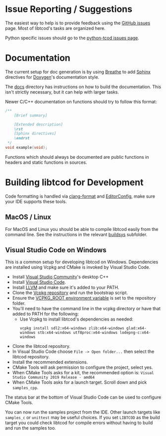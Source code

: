 # Issue Reporting / Suggestions

The easiest way to help is to provide feedback using the
[GitHub issues](https://github.com/libtcod/libtcod/issues) page.
Most of libtcod's tasks are organized here.

Python specific issues should go to the [python-tcod issues page](https://github.com/libtcod/python-tcod/issues).

# Documentation

The current setup for doc generation is by using
[Breathe](https://breathe.readthedocs.io/en/latest/) to add
[Sphinx](https://www.sphinx-doc.org/en/master/) directives for
[Doxygen](https://www.doxygen.nl/index.html)'s documentation style.

The [docs](docs) directory has instructions on how to build the documentation.
This isn't strictly necessary, but it can help with larger tasks.

Newer C/C++ documentation on functions should try to follow this format:
```c
/**
    [Brief summary]

    [Extended description]
    \rst
    [Sphinx directives]
    \endrst
 */
void example(void);
```
Functions which should always be documented are public functions in headers and
static functions in sources.

# Building libtcod for Development

Code formatting is handled via [clang-format](https://clang.llvm.org/docs/ClangFormat.html)
and [EditorConfig](https://editorconfig.org/), make sure your IDE supports these tools.

## MacOS / Linux

For MacOS and Linux you should be able to compile libtcod easily from the
command line.  See the instructions in the relevant [buildsys](buildsys) subfolder.

## Visual Studio Code on Windows

This is a common setup for developing libtcod on Windows.
Dependencies are installed using Vcpkg and CMake is invoked by Visual Studio Code.

* Install [Visual Studio Community](https://visualstudio.microsoft.com/vs/community/)'s desktop C++
* Install [Visual Studio Code](https://code.visualstudio.com/).
* Install [LLVM](https://releases.llvm.org/download.html) and make sure it's added to your PATH.
* Clone the [Vcpkg repository](https://github.com/microsoft/vcpkg) and run the bootstrap script.
* Ensure the [VCPKG_ROOT environment variable](https://github.com/microsoft/vcpkg/blob/master/docs/users/config-environment.md#vcpkg_root) is set to the repository folder.
* You'll need to have the command line in the vcpkg directory or have that added to PATH for the following:
  * Use Vcpkg to install libtcod's dependencies as needed:
    ```
    vcpkg install sdl2:x64-windows zlib:x64-windows glad:x64-windows stb:x64-windows utf8proc:x64-windows lodepng-c:x64-windows
    ```
* Clone the libtcod repository.
* In Visual Studio Code choose `File -> Open folder...` then select the libtcod repository.
* Install the recommended extensions.
* CMake Tools will ask permission to configure the project, select yes.
* When CMake Tools asks for a kit, the recommended option is: `Visual Studio Community 2019 Release - amd64`
* When CMake Tools asks for a launch target.  Scroll down and pick `samples_cpp`.

The status bar at the bottom of Visual Studio Code can be used to configure CMake Tools.

You can now run the samples project from the IDE.  Other launch targets like
`samples_c` or `unittest` may be useful choices.
If you set `LIBTCOD` as the build target you could check libtcod for compile
errors without having to build and run the samples too.
